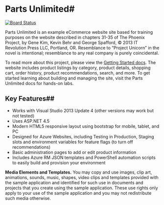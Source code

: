 # Parts Unlimited# 
[![Board Status](https://dev.azure.com/paul-msft/395ebd45-0fb1-4482-b77f-2f6a4ba5b551/eac1858d-204c-4f9e-96ef-1430b536c9df/_apis/work/boardbadge/0c42f6b8-ad26-4ede-bb6d-522f5a041ed7?columnOptions=2&columns=New,Design,Done)](https://dev.azure.com/paul-msft/395ebd45-0fb1-4482-b77f-2f6a4ba5b551/_boards/board/t/eac1858d-204c-4f9e-96ef-1430b536c9df/Microsoft.RequirementCategory/)

Parts Unlimited is an example eCommerce website site based for training purposes on the website described in chapters 31-35 of The Phoenix Project, by Gene Kim, Kevin Behr and George Spafford, © 2013 IT Revolution Press LLC, Portland, OR. Resemblance to “Project Unicorn” in the novel is intentional; resemblance to any real company is purely coincidental.

To read more about this project, please view the [Getting Started docs](docs/GettingStarted.md). The website includes product listings by category, product details, shopping cart, order history, product recommendations, search, and more.  To get started learning about building and managing the site, visit the Parts Unlimited docs for hands-on labs. 

## Key Features##
- Works with Visual Studio 2013 Update 4 (other versions may work but not tested)
- Uses ASP.NET 4.5
- Modern HTML5 responsive layout using bootstrap for mobile, tablet, and PC
- Designed for Azure Websites, including Testing in Production, Staging slots and environment variables for feature flags (to turn off recommendations)
- Basic administration pages to add or edit product information
- Includes Azure RM JSON templates and PowerShell automation scripts to easily build and provision your environment

**Media Elements and Templates.** You may copy and use images, clip art, animations, sounds, music, shapes, video clips and templates provided with the sample application and identified for such use in documents and projects that you create using the sample application. These use rights only apply to your use of the sample application and you may not redistribute such media otherwise.
